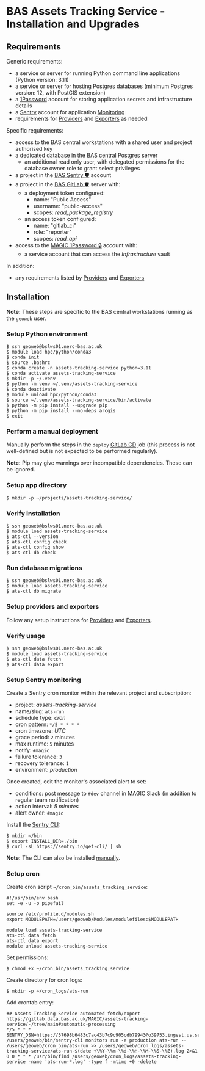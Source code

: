 # BAS Assets Tracking Service - Installation and Upgrades

## Requirements

Generic requirements:

- a service or server for running Python command line applications (Python version: 3.11)
- a service or server for hosting Postgres databases (minimum Postgres version: 12, with PostGIS extension)
- a [1Password](https://1password.com) account for storing application secrets and infrastructure details
- a [Sentry](http://sentry.io) account for application [Monitoring](./implementation.md#monitoring)
- requirements for [Providers](./providers.md) and [Exporters](./exporters.md) as needed

Specific requirements:

- access to the BAS central workstations with a shared user and project authorised key
- a dedicated database in the BAS central Postgres server
  - an additional read only user, with delegated permissions for the database owner role to grant select privileges
- a project in the [BAS Sentry 🛡️](http://antarctica.sentry.io) account
- a project in the [BAS GitLab 🛡️](https://gitlab.data.bas.ac.uk) server with:
  - a deployment token configured:
    - name: "Public Access"
    - username: "public-access"
    - scopes: *read_package_registry*
  - an access token configured:
    - name: "gitlab_ci"
    - role: "reporter"
    - scopes: *read_api*
- access to the [MAGIC 1Password 🔒](https://magic.1password.eu/) account with:
  - a service account that can access the *Infrastructure* vault

In addition:

- any requirements listed by [Providers](./providers.md) and [Exporters](./exporters.md)

## Installation

**Note:** These steps are specific to the BAS central workstations running as the `geoweb` user.

### Setup Python environment

```
$ ssh geoweb@bslws01.nerc-bas.ac.uk
$ module load hpc/python/conda3
$ conda init
$ source .bashrc
$ conda create -n assets-tracking-service python=3.11
$ conda activate assets-tracking-service
$ mkdir -p ~/.venv
$ python -m venv ~/.venv/assets-tracking-service
$ conda deactivate
$ module unload hpc/python/conda3
$ source ~/.venv/assets-tracking-service/bin/activate
$ python -m pip install --upgrade pip
$ python -m pip install --no-deps arcgis
$ exit
```

### Perform a manual deployment

Manually perform the steps in the `deploy` [GitLab CD](../.gitlab-ci.yml) job (this process is not well-defined but is
not expected to be performed regularly).

**Note:** Pip may give warnings over incompatible dependencies. These can be ignored.

### Setup app directory

```
$ mkdir -p ~/projects/assets-tracking-service/
```

### Verify installation

```
$ ssh geoweb@bslws01.nerc-bas.ac.uk
$ module load assets-tracking-service
$ ats-ctl --version
$ ats-ctl config check
$ ats-ctl config show
$ ats-ctl db check
```

### Run database migrations

```
$ ssh geoweb@bslws01.nerc-bas.ac.uk
$ module load assets-tracking-service
$ ats-ctl db migrate
```

### Setup providers and exporters

Follow any setup instructions for [Providers](./providers.md) and [Exporters](./exporters.md).

### Verify usage

```
$ ssh geoweb@bslws01.nerc-bas.ac.uk
$ module load assets-tracking-service
$ ats-ctl data fetch
$ ats-ctl data export
```

### Setup Sentry monitoring

Create a Sentry cron monitor within the relevant project and subscription:

- project: *assets-tracking-service*
- name/slug: `ats-run`
- schedule type: *cron*
- cron pattern: `*/5 * * * *`
- cron timezone: *UTC*
- grace period: `2` minutes
- max runtime: `5` minutes
- notify: `#magic`
- failure tolerance: `3`
- recovery tolerance: `1`
- environment: *production*

Once created, edit the monitor's associated alert to set:

- conditions: post message to `#dev` channel in MAGIC Slack (in addition to regular team notification)
- action interval: *5 minutes*
- alert owner: `#magic`

Install the [Sentry CLI](https://docs.sentry.io/product/cli/):

```
$ mkdir ~/bin
$ export INSTALL_DIR=./bin
$ curl -sL https://sentry.io/get-cli/ | sh
```

**Note:** The CLI can also be installed [manually](https://docs.sentry.io/product/cli/installation/#manual-download).

### Setup cron

Create cron script `~/cron_bin/assets_tracking_service`:

```shell
#!/usr/bin/env bash
set -e -u -o pipefail

source /etc/profile.d/modules.sh
export MODULEPATH=/users/geoweb/Modules/modulefiles:$MODULEPATH

module load assets-tracking-service
ats-ctl data fetch
ats-ctl data export
module unload assets-tracking-service
```

Set permissions:

```
$ chmod +x ~/cron_bin/assets_tracking_service
```

Create directory for cron logs:

```
$ mkdir -p ~/cron_logs/ats-run
```

Add crontab entry:

```shell
## Assets Tracking Service automated fetch/export - https://gitlab.data.bas.ac.uk/MAGIC/assets-tracking-service/-/tree/main#automatic-processing
*/5 * * * SENTRY_DSN=https://57698b6483c7ac43b7c9c905cdb79943@o39753.ingest.us.sentry.io/4507581411229696 /users/geoweb/bin/sentry-cli monitors run -e production ats-run -- /users/geoweb/cron_bin/ats-run >> /users/geoweb/cron_logs/assets-tracking-service/ats-run-$(date +\%Y-\%m-\%d-\%H-\%M-\%S-\%Z).log 2>&1
0 0 * * * /usr/bin/find /users/geoweb/cron_logs/assets-tracking-service -name 'ats-run-*.log' -type f -mtime +0 -delete
```
